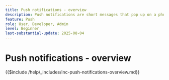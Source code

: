 ```yaml
---
title: Push notifications - overview
description: Push notifications are short messages that pop up on a phone, tablet, or computer — even when the user is not using the app that sent them. They're a way for apps to "tap you on the shoulder" and get your attention.
feature: Push
role: User, Developer, Admin
level: Beginner
last-substantial-update: 2025-08-04
---
```


# Push notifications - overview

{{$include /help/_includes/inc-push-notifications-overview.md}}
